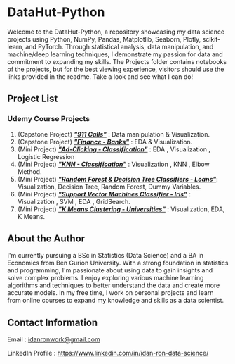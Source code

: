 # DataHut-Python
Welcome to the DataHut-Python, a repository showcasing my data science projects using Python, NumPy, Pandas, Matplotlib, Seaborn, Plotly, scikit-learn, and PyTorch. Through statistical analysis, data manipulation, and machine/deep learning techniques, I demonstrate my passion for data and commitment to expanding my skills. The Projects folder contains notebooks of the projects, but for the best viewing experience, visitors should use the links provided in the readme. Take a look and see what I can do!


## Project List

### Udemy Course Projects

1. (Capstone Project) [***"911 Calls"***](https://nbviewer.org/github/WalaWizon/DataHut-Python/blob/main/Projects/911%20Emergency%20Calls.ipynb) : Data manipulation & Visualization.<br>
2. (Capstone Project) [***"Finance - Banks"***](https://nbviewer.org/github/WalaWizon/DataHut-Python/blob/main/Projects/Banks%20-%20Exploratory%20Data%20Analysis.ipynb) : EDA & Visualization.<br>
3. (Mini Project) [***"Ad-Clicking - Classification"***](https://nbviewer.org/github/WalaWizon/DataHut-Python/blob/main/Projects/Logistic%20Regression%20-%20Ad%20Clicking%20-%20Idan%20Ron.ipynb) : EDA , Visualization , Logistic Regression
4. (Mini Project) [***"KNN - Classification"***](https://nbviewer.org/github/WalaWizon/DataHut-Python/blob/main/Projects/KNN%20-%20Idan%20Ron.ipynb) : Visualization , KNN , Elbow Method.
5. (Mini Project) [***"Random Forest & Decision Tree Classifiers - Loans"***](https://nbviewer.org/github/WalaWizon/DataHut-Python/blob/main/Projects/Loans%20-%20Random%20Forest%20%26%20Decision%20Tree%20-%20Idan%20Ron.ipynb): Visualization, Decision Tree, Random Forest, Dummy Variables.
6. (Mini Project) [***"Support Vector Machines Classifier - Iris"***](https://nbviewer.org/github/WalaWizon/DataHut-Python/blob/main/Projects/SVM%20-%20Iris%20Classification%20-%20Idan%20Ron%20.ipynb) : Visualization , SVM , EDA , GridSearch.
7. (Mini Project) [***"K Means Clustering - Universities"***](https://nbviewer.org/github/WalaWizon/DataHut-Python/blob/main/Projects/K%20Means%20Clustering%20-%20Universities%20-%20Idan%20Ron.ipynb) : Visualization, EDA, K Means.



## About the Author

I'm currently pursuing a BSc in Statistics (Data Science) and a BA in Economics from Ben Gurion University. With a strong foundation in statistics and programming, I'm passionate about using data to gain insights and solve complex problems. I enjoy exploring various machine learning algorithms and techniques to better understand the data and create more accurate models. In my free time, I work on personal projects and learn from online courses to expand my knowledge and skills as a data scientist.

## Contact Information

Email : idanronwork@gmail.com

LinkedIn Profile : https://www.linkedin.com/in/idan-ron-data-science/
